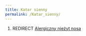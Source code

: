 ```yaml
---
title: Katar sienny
permalink: /Katar_sienny/
---
```


1.  REDIRECT [Alergiczny nieżyt nosa](/Alergiczny_nieżyt_nosa "wikilink")
